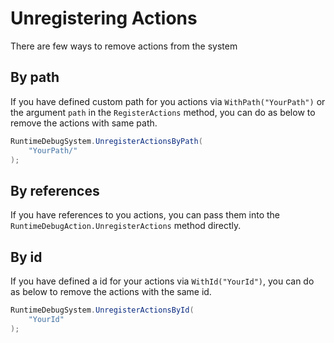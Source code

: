 # Unregistering Actions

There are few ways to remove actions from the system

## By path

If you have defined custom path for you actions via `WithPath("YourPath")` or the argument `path` in the `RegisterActions` method, you can do as below to remove the actions with same path.

```csharp
RuntimeDebugSystem.UnregisterActionsByPath(
    "YourPath/"
);
```

## By references

If you have references to you actions, you can pass them into the `RuntimeDebugAction.UnregisterActions` method directly.

## By id

If you have defined a id for your actions via `WithId("YourId")`, you can do as below to remove the actions with the same id.

```csharp
RuntimeDebugSystem.UnregisterActionsById(
    "YourId"
);
```